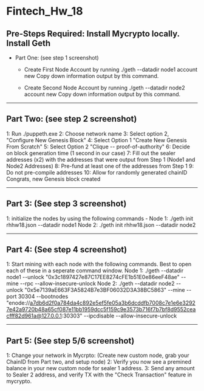 # Fintech_Hw_18


## Pre-Steps Required: Install Mycrypto locally. Install Geth

- Part One: (see step 1 screenshot)

  - Create First Node Account by running ./geth --datadir node1 account new Copy down information output by this command.

  - Create Second Node Account by running ./geth --datadir node2 account new Copy down information output by this command.

---

## Part Two: (see step 2 screenshot)

1: Run ./puppeth.exe 2: Choose network name 3: Select option 2, "Configure New Genesis Block" 4: Select Option 1 "Create New Genesis From Scratch" 5: Select Option 2 "Clique -- proof-of-authority" 6: Decide on block generation time (1 second in our case) 7: Fill out the sealer addresses (x2) with the addresses that were output from Step 1 (Node1 and Node2 Addresses) 8: Pre-fund at least one of the addresses from Step 1 9: Do not pre-compile addresses 10: Allow for randomly generated chainID Congrats, new Genesis block created

---

## Part 3: (See step 3 screenshot)

1: initialize the nodes by using the following commands - Node 1: ./geth init rhhw18.json --datadir node1 Node 2: ./geth init rhhw18.json --datadir node2

---
## Part 4: (See step 4 screenshot)

1: Start mining with each node with the following commands. Best to open each of these in a seperate command window. Node 1: ./geth --datadir node1 --unlock "0x3c1897427e87C17EE8274cFE1b51E0e86eeF48ae" --mine --rpc --allow-insecure-unlock Node 2: ./geth --datadir node2 --unlock "0x5e7139aE663F3A5824B7e3BF06032D3A38BC5863" --mine --port 30304 --bootnodes "enode://a7db6d2f0a784da4c892e5ef5fe05a3b6dcddfb7008c7e1e6e32927e42a9720b48a65cf087e11bb1959dcc5f159c9e3573b716f7b7bf8d9552ceacfff82d961a@127.0.0.1:30303" --ipcdisable --allow-insecure-unlock

---

## Part 5: (See step 5/6 screenshot)

1: Change your network in Mycrpto: (Create new custom node, grab your ChainID from Part two, and setup node) 2: Verify you now see a premined balance in your new custom node for sealer 1 address. 3: Send any amount to Sealer 2 address, and verify TX with the "Check Transaction" feature in mycrypto.
